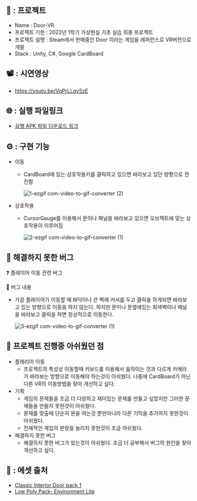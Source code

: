 ## 📗 : 프로젝트


- Name : Door-VR
- 프로젝트 기한 : 2022년 1학기 가상현실 기초 실습 최종 프로젝트
- 프로젝트 설명 : Steam에서 판매중인 Door 이라는 게임을 레퍼런스로 VR버전으로 개발
- Stack : Unity, C#, Google CardBoard


## 📽️ : 시연영상

- https://youtu.be/VqPrLLqv5zE


## 🌐 : 실행 파일링크

- [실행 APK 파일 다운로드 링크](https://drive.google.com/file/d/1JJXL_60kXyvan3b5-ipeW9GXMCsOvfTI/view?usp=drive_link)


## ⚙️ : 구현 기능

- 이동
    - CardBoard에 있는 상호작용키를 클릭하고 있으면 바라보고 있던 방향으로 전진함
        
        ![1-ezgif com-video-to-gif-converter (2)](https://github.com/user-attachments/assets/73c72a69-9b33-47f6-b2f4-c5f58ff68548)

        
- 상호작용
    - CursorGauge를 이용해서 문이나 패널을 바라보고 있으면 오브젝트에 맞는 상호작용이 이루어짐
        
        ![2-ezgif com-video-to-gif-converter (1)](https://github.com/user-attachments/assets/6f746324-41ea-48a4-8033-85b064e4b1b0)

        


## 💫 해결하지 못한 버그


<aside>
❓ 플레이어 이동 관련 버그


📌 버그 내용

- 가끔 플레이어가 이동할 때 바닥이나 큰 벽에 커서를 두고 클릭을 하게되면 바라보고 있는 방향으로 이동을 하지 않는다. 하지만 문이나 문옆에있는 회색벽이나 패널을 바라보고 클릭을 하면 정상적으로 이동한다.
    
    ![3-ezgif com-video-to-gif-converter (1)](https://github.com/user-attachments/assets/8cec2398-54eb-48aa-aa94-aac6cae5ad50)

    
</aside>


## 📢 프로젝트 진행중 아쉬웠던 점


- 플레리어 이동
    - 프로젝트의 특성상 이동할때 키보드를 이용해서 움직이는 것과 다르게 카메라가 바라보는 방향으로 이동해야 하는것이 아쉬웠다. 나중에 CardBoard가 아닌 다른 VR의 이동방법을 찾아 개선하고 싶다.
- 기획
    - 게임의 문제들을 조금 더 다양하고 재미있는 문제를 만들고 싶었지만 그러한 문제들을 만들지 못한것이 아쉬웠다.
    - 문제를 맞출때 단순히 문을 여는것 뿐만아니라 다른 기믹을 추가하지 못한것이 아쉬웠다.
    - 전체적인 게임의 분량을 늘리지 못한것이 조금 아쉬웠다.
- 해결하지 못한 버그
    - 해결하지 못한 버그가 있는것이 아쉬웠다. 조금 더 공부해서 버그의 원인을 찾아 개선하고 싶다.


## 📁 : 에셋 출처


- [Classic Interior Door pack 1](https://assetstore.unity.com/packages/3d/props/interior/classic-interior-door-pack-1-118744)
- [Low Poly Pack- Environment Lite](https://assetstore.unity.com/packages/3d/props/exterior/low-poly-pack-environment-lite-102039)
